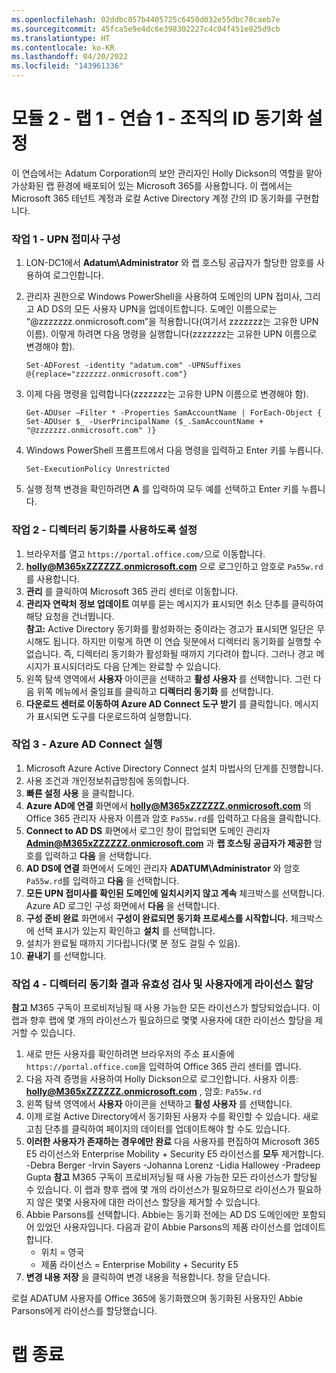 ```yaml
---
ms.openlocfilehash: 02ddbc057b4405725c6450d032e55dbc78caeb7e
ms.sourcegitcommit: 45fca5e9e4dc6e398302227c4c04f451e025d9cb
ms.translationtype: HT
ms.contentlocale: ko-KR
ms.lasthandoff: 04/20/2022
ms.locfileid: "143961336"
---
```

# <a name="module-2---lab-1---exercise-1---setting-up-your-organization-for-identity-synchronization"></a>모듈 2 - 랩 1 - 연습 1 - 조직의 ID 동기화 설정 

이 연습에서는 Adatum Corporation의 보안 관리자인 Holly Dickson의 역할을 맡아 가상화된 랩 환경에 배포되어 있는 Microsoft 365를 사용합니다. 이 랩에서는 Microsoft 365 테넌트 계정과 로컬 Active Directory 계정 간의 ID 동기화를 구현합니다.

### <a name="task-1---configure-your-upn-suffix"></a>작업 1 - UPN 접미사 구성

1.  LON-DC1에서 **Adatum\Administrator** 와 랩 호스팅 공급자가 할당한 암호를 사용하여 로그인합니다.
2.  관리자 권한으로 Windows PowerShell을 사용하여 도메인의 UPN 접미사, 그리고 AD DS의 모든 사용자 UPN을 업데이트합니다. 도메인 이름으로는 “@zzzzzzz.onmicrosoft.com”을 적용합니다(여기서 zzzzzzz는 고유한 UPN 이름). 이렇게 하려면 다음 명령을 실행합니다(zzzzzzz는 고유한 UPN 이름으로 변경해야 함).

        Set-ADForest -identity "adatum.com" -UPNSuffixes @{replace="zzzzzzz.onmicrosoft.com"}  
3.  이제 다음 명령을 입력합니다(zzzzzzz는 고유한 UPN 이름으로 변경해야 함). 

        Get-ADUser –Filter * -Properties SamAccountName | ForEach-Object { Set-ADUser $_ -UserPrincipalName ($_.SamAccountName + "@zzzzzzz.onmicrosoft.com" )}
4.  Windows PowerShell 프롬프트에서 다음 명령을 입력하고 Enter 키를 누릅니다.

        Set-ExecutionPolicy Unrestricted  
5.  실행 정책 변경을 확인하려면 **A** 를 입력하여 모두 예를 선택하고 Enter 키를 누릅니다.
 
### <a name="task-2---enable-directory-synchronization"></a>작업 2 - 디렉터리 동기화를 사용하도록 설정

1.  브라우저를 열고 `https://portal.office.com/`으로 이동합니다.   
2.  **holly@M365xZZZZZZ.onmicrosoft.com** 으로 로그인하고 암호로 `Pa55w.rd`를 사용합니다.    
3.  **관리** 를 클릭하여 Microsoft 365 관리 센터로 이동합니다.
4.  **관리자 연락처 정보 업데이트** 여부를 묻는 메시지가 표시되면 취소 단추를 클릭하여 해당 요청을 건너뜁니다.  
    **참고:** Active Directory 동기화를 활성화하는 중이라는 경고가 표시되면 일단은 무시해도 됩니다. 하지만 이렇게 하면 이 연습 뒷분에서 디렉터리 동기화를 실행할 수 없습니다. 즉, 디렉터리 동기화가 활성화될 때까지 기다려야 합니다. 그러나 경고 메시지가 표시되더라도 다음 단계는 완료할 수 있습니다.  
5.  왼쪽 탐색 영역에서 **사용자** 아이콘을 선택하고 **활성 사용자** 를 선택합니다. 그런 다음 위쪽 메뉴에서 줄임표를 클릭하고 **디렉터리 동기화** 를 선택합니다.   
6.  **다운로드 센터로 이동하여 Azure AD Connect 도구 받기** 를 클릭합니다.   메시지가 표시되면 도구를 다운로드하여 실행합니다.
    
### <a name="task-3---run-azure-ad-connect"></a>작업 3 - Azure AD Connect 실행

1.  Microsoft Azure Active Directory Connect 설치 마법사의 단계를 진행합니다. 
2.  사용 조건과 개인정보취급방침에 동의합니다.
3.  **빠른 설정 사용** 을 클릭합니다.   
4.  **Azure AD에 연결** 화면에서 **holly@M365xZZZZZZ.onmicrosoft.com** 의 Office 365 관리자 사용자 이름과 암호 `Pa55w.rd`를 입력하고 다음을 클릭합니다.   
5.  **Connect to AD DS** 화면에서 로그인 창이 팝업되면 도메인 관리자 **Admin@M365xZZZZZZ.onmicrosoft.com** 과 **랩 호스팅 공급자가 제공한** 암호를 입력하고 **다음** 을 선택합니다.   
6.  **AD DS에 연결** 화면에서 도메인 관리자 **ADATUM\Administrator** 와 암호 `Pa55w.rd`를 입력하고 **다음** 을 선택합니다.
7.  **모든 UPN 접미사를 확인된 도메인에 일치시키지 않고 계속** 체크박스를 선택합니다. Azure AD 로그인 구성 화면에서 **다음** 을 선택합니다.   
8.  **구성 준비 완료** 화면에서 **구성이 완료되면 동기화 프로세스를 시작합니다.** 체크박스에 선택 표시가 있는지 확인하고 **설치** 를 선택합니다.   
9.  설치가 완료될 때까지 기다립니다(몇 분 정도 걸릴 수 있음).   
10. **끝내기** 를 선택합니다.   

### <a name="task-4---validate-the-results-of-directory-synchronization-and-license-a-user"></a>작업 4 - 디렉터리 동기화 결과 유효성 검사 및 사용자에게 라이선스 할당 

**참고**  M365 구독이 프로비저닝될 때 사용 가능한 모든 라이선스가 할당되었습니다. 이 랩과 향후 랩에 몇 개의 라이선스가 필요하므로 몇몇 사용자에 대한 라이선스 할당을 제거할 수 있습니다.

1.  새로 만든 사용자를 확인하려면 브라우저의 주소 표시줄에 `https://portal.office.com`을 입력하여 Office 365 관리 센터를 엽니다.  
2.  다음 자격 증명을 사용하여 Holly Dickson으로 로그인합니다.  사용자 이름: **holly@M365xZZZZZZ.onmicrosoft.com** , 암호: `Pa55w.rd`  
3.  왼쪽 탐색 영역에서 **사용자** 아이콘을 선택하고 **활성 사용자** 를 선택합니다. 
4.  이제 로컬 Active Directory에서 동기화된 사용자 수를 확인할 수 있습니다.  새로 고침 단추를 클릭하여 페이지의 데이터를 업데이트해야 할 수도 있습니다.  
5.  **이러한 사용자가 존재하는 경우에만 완료** 다음 사용자를 편집하여 Microsoft 365 E5 라이선스와 Enterprise Mobility + Security E5 라이선스를 **모두** 제거합니다. -Debra Berger -Irvin Sayers -Johanna Lorenz -Lidia Hallowey -Pradeep Gupta **참고** M365 구독이 프로비저닝될 때 사용 가능한 모든 라이선스가 할당될 수 있습니다. 이 랩과 향후 랩에 몇 개의 라이선스가 필요하므로 라이선스가 필요하지 않은 몇몇 사용자에 대한 라이선스 할당을 제거할 수 있습니다.
6.  Abbie Parsons를 선택합니다.  Abbie는 동기화 전에는 AD DS 도메인에만 포함되어 있었던 사용자입니다. 다음과 같이 Abbie Parsons의 제품 라이선스를 업데이트합니다. 
    - 위치 = 영국
    - 제품 라이선스 = Enterprise Mobility + Security E5
7.  **변경 내용 저장** 을 클릭하여 변경 내용을 적용합니다. 창을 닫습니다.

로컬 ADATUM 사용자를 Office 365에 동기화했으며 동기화된 사용자인 Abbie Parsons에게 라이선스를 할당했습니다.

# <a name="end-of-lab"></a>랩 종료  

 
